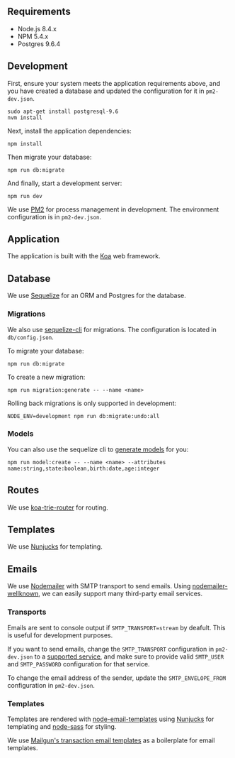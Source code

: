 ## Requirements

* Node.js 8.4.x
* NPM 5.4.x
* Postgres 9.6.4

## Development

First, ensure your system meets the application requirements above, and you have
created a database and updated the configuration for it in `pm2-dev.json`.

```
sudo apt-get install postgresql-9.6
nvm install
```

Next, install the application dependencies:

`npm install`

Then migrate your database:

`npm run db:migrate`

And finally, start a development server:

`npm run dev`

We use [PM2](https://github.com/Unitech/pm2) for process management in development.
The environment configuration is in `pm2-dev.json`.

## Application

The application is built with the [Koa](http://koajs.com/) web framework.

## Database

We use [Sequelize](http://docs.sequelizejs.com/) for an ORM and Postgres for the database.

### Migrations

We also use [sequelize-cli](https://github.com/sequelize/cli/blob/master/docs/README.md)
for migrations. The configuration is located in `db/config.json`.

To migrate your database:

`npm run db:migrate`

To create a new migration:

`npm run migration:generate -- --name <name>`

Rolling back migrations is only supported in development:

`NODE_ENV=development npm run db:migrate:undo:all`

### Models

You can also use the sequelize cli to [generate models](https://github.com/sequelize/cli/blob/master/docs/FAQ.md#how-can-i-generate-a-model)
for you:

`npm run model:create -- --name <name> --attributes name:string,state:boolean,birth:date,age:integer`

## Routes

We use [koa-trie-router](https://github.com/koajs/trie-router) for routing.

## Templates

We use [Nunjucks](https://mozilla.github.io/nunjucks/) for templating.

## Emails

We use [Nodemailer](https://nodemailer.com/about/) with SMTP transport to send emails.
Using [nodemailer-wellknown](https://github.com/nodemailer/nodemailer-wellknown), we can
easily support many third-party email services.

### Transports

Emails are sent to console output if `SMTP_TRANSPORT=stream` by deafult.
This is useful for development purposes.

If you want to send emails, change the `SMTP_TRANSPORT` configuration in
`pm2-dev.json` to a [supported service](https://nodemailer.com/smtp/well-known/#supported-services),
and make sure to provide valid `SMTP_USER` and `SMTP_PASSWORD` configuration for that service.

To change the email address of the sender, update the `SMTP_ENVELOPE_FROM` configuration in `pm2-dev.json`.

### Templates

Templates are rendered with [node-email-templates](https://github.com/niftylettuce/node-email-templates/)
using [Nunjucks](https://mozilla.github.io/nunjucks/) for templating and
[node-sass](https://github.com/sass/node-sass) for styling.

We use [Mailgun's transaction email templates](https://github.com/mailgun/transactional-email-templates)
as a boilerplate for email templates.
